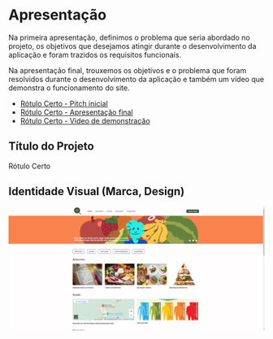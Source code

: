 # Apresentação

Na primeira apresentação, definimos o problema que seria abordado no projeto, os objetivos que desejamos atingir durante o desenvolvimento da aplicação e foram trazidos os requisitos funcionais.

Na apresentação final, trouxemos os objetivos e o problema que foram resolvidos durante o desenvolvimento da aplicação e também um vídeo que demonstra o funcionamento do site.


* [Rótulo Certo - Pitch inicial](./rotulo-certo-pitch-inicial.pdf)
* [Rótulo Certo - Apresentação final](./rotulo-certo-slides-presentation.pdf)
* [Rótulo Certo - Video de demonstração](./rotulo-certo-apresentaca-final-video.mp4)


## Título do Projeto

Rótulo Certo

## Identidade Visual (Marca, Design)

![Logo](./rotulo-certo-layout.png)
